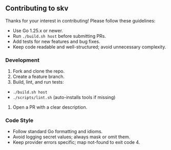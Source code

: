 ## Contributing to skv

Thanks for your interest in contributing! Please follow these guidelines:

- Use Go 1.25.x or newer.
- Run `./build.sh host` before submitting PRs.
- Add tests for new features and bug fixes.
- Keep code readable and well-structured; avoid unnecessary complexity.

### Development

1. Fork and clone the repo.
1. Create a feature branch.
1. Build, lint, and run tests:

- `./build.sh host`
- `./scripts/lint.sh` (auto-installs tools if missing)

1. Open a PR with a clear description.

### Code Style

- Follow standard Go formatting and idioms.
- Avoid logging secret values; always mask or omit them.
- Keep provider errors specific; map not-found to exit code 4.
